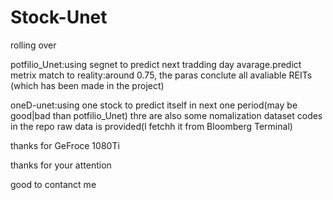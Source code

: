 # Stock-Unet
rolling over


potfilio_Unet:using segnet to predict next tradding day avarage.predict metrix match to reality:around 0.75, the paras conclute all avaliable REITs (which has been made in the project)  

oneD-unet:using one stock to predict itself in next one period(may be good|bad than potfilio_Unet)
thre are also some nomalization dataset codes in the repo
raw data is provided(l fetchh it from Bloomberg Terminal)


thanks for GeFroce 1080Ti 


thanks for your attention

good to contanct me
